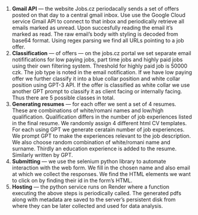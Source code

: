 1. **Gmail API** — the website Jobs.cz periodacally sends a set of offers posted on that day to a central gmail inbox. Use use the Google Cloud service Gmail API to connect to that inbox and periodically retrieve all emails marked as unread. Upon succesfully reading the email it’s marked as read. The raw email’s body with styling is decoded from base64 format. Using regex parsing we find all URLs pointing to a job offer.
2. **Classification** — of offers — on the jobs.cz portal we set separate email notififications for low paying jobs, part time jobs and highly paid jobs using their own filtering system. Threshold for highly paid job is 50000 czk. The job type is noted in the email notification. If we have low paying offer we further classify it into a blue collar position and white collar position using GPT-3 API. If the offer is classified as white collar we use another GPT prompt to classify it as client facing or internally facing. Thus there are 5 possible classes in total.
3. **Generating resumes** — for each offer we sent a set of 4 resumes. These are combinations of white/romani names and low/high qualification. Qualification differs in the number of job experiences listed in the final resume. We randomly assign 4 different html CV templates. For each using GPT we generate ceratain number of job experiences. We prompt GPT to make the experiences relevant to the job description. We also choose random combination of white/romani name and surname. Thirdly an education experience is added to the resume. Similarly written by GPT.
4. **Submitting** — we use the selenium python library to automate interaction with the web form. We fill in the chosen name and also email at which we collect the responses. We find the HTML elements we want to click on by finding their id in the form’s HTML. 
5. **Hosting** — the python service runs on Render where a function executing the above steps is periodically called. The generated pdfs along with metadata are saved to the server’s persistent disk from where they can be later collected and used for data analysis.